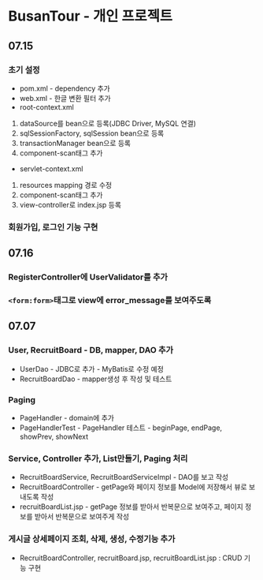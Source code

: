 # BusanTour - 개인 프로젝트
## 07.15
### 초기 설정
- pom.xml - dependency 추가
- web.xml - 한글 변환 필터 추가
- root-context.xml 
1. dataSource를 bean으로 등록(JDBC Driver, MySQL 연결)
2. sqlSessionFactory, sqlSession bean으로 등록
3. transactionManager bean으로 등록
4. component-scan태그 추가
- servlet-context.xml
1. resources mapping 경로 수정
2. component-scan태그 추가
3. view-controller로 index.jsp 등록

### 회원가입, 로그인 기능 구현

## 07.16
### RegisterController에 UserValidator를 추가
### ```<form:form>```태그로 view에 error_message를 보여주도록

## 07.07
### User, RecruitBoard - DB, mapper, DAO 추가
- UserDao - JDBC로 추가 - MyBatis로 수정 예정
- RecruitBoardDao - mapper생성 후 작성 및 테스트
### Paging 
- PageHandler - domain에 추가
- PageHandlerTest - PageHandler 테스트 - beginPage, endPage, showPrev, showNext
### Service, Controller 추가, List만들기, Paging 처리
- RecruitBoardService, RecruitBoardServiceImpl - DAO를 보고 작성
- RecruitBoardController - getPage와 페이지 정보를 Model에 저장해서 뷰로 보내도록 작성
- recruitBoardList.jsp - getPage 정보를 받아서 반복문으로 보여주고, 페이지 정보를 받아서 반복문으로 보여주게 작성
### 게시글 상세페이지 조회, 삭제, 생성, 수정기능 추가
- RecruitBoardController, recruitBoard.jsp, recruitBoardList.jsp
: CRUD 기능 구현 